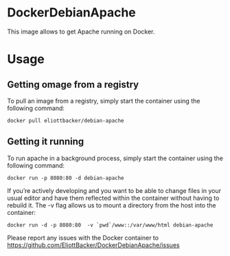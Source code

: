 
# DockerDebianApache
This image allows to get Apache running on Docker.

# Usage
## Getting omage from a registry
To pull an image from a registry, simply start the container using the following command:
```
docker pull eliottbacker/debian-apache
```

## Getting it running
To run apache in a background process, simply start the container using the following command:
```
docker run -p 8080:80 -d debian-apache
```

If you’re actively developing and you want to be able to change files in your usual editor and have them reflected within the container without having to rebuild it. The -v flag allows us to mount a directory from the host into the container:
```
docker run -d -p 8080:80  -v `pwd`/www::/var/www/html debian-apache
```

Please report any issues with the Docker container to https://github.com/EliottBacker/DockerDebianApache/issues
